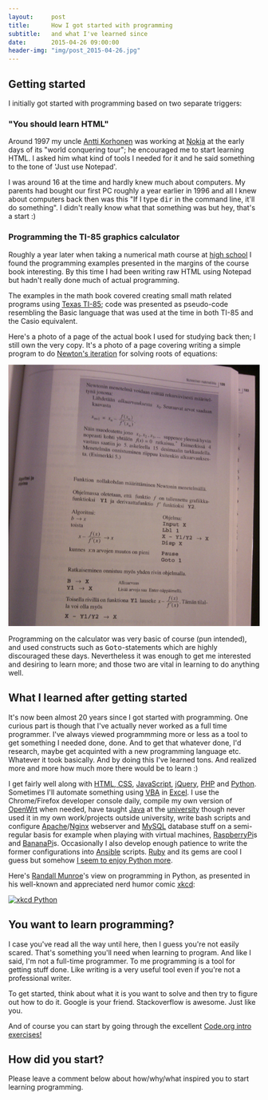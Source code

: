```yaml
---
layout:     post
title:      How I got started with programming
subtitle:   and what I've learned since
date:       2015-04-26 09:00:00
header-img: "img/post_2015-04-26.jpg"
---
```



## Getting started

I initially got started with programming based on two separate triggers:

### "You should learn HTML"

Around 1997 my uncle [Antti Korhonen][antti] was working at [Nokia][nokia] at the early days of its "world conquering tour"; he encouraged me to start learning HTML. I asked him what kind of tools I needed for it and he said something to the tone of 'Just use Notepad'.

I was around 16 at the time and hardly knew much about computers. My parents had bought our first PC roughly a year earlier in 1996 and all I knew about computers back then was this "If I type <kbd>dir</kbd> in the command line, it'll do something". I didn't really know what that something was but hey, that's a start :)

### Programming the TI-85 graphics calculator

Roughly a year later when taking a numerical math course at [high school][klassikka] I found the programming examples presented in the margins of the course book interesting. By this time I had been writing raw HTML using Notepad but hadn't really done much of actual programming.

The examples in the math book covered creating small math related programs using [Texas TI-85][ti-85]; code was presented as pseudo-code resembling the Basic language that was used at the time in both TI-85 and the Casio equivalent.

Here's a photo of a page of the actual book I used for studying back then; I still own the very copy. It's a photo of a page covering writing a simple program to do [Newton's iteration][newton] for solving roots of equations:

![Newton's iteration as Basic code for TI-85](/img/ti-85-newton-iteration.jpg)

Programming on the calculator was very basic of course (pun intended), and used constructs such as <kbd>Goto</kbd>-statements which are highly discouraged these days. Nevertheless it was enough to get me interested and desiring to learn more; and those two are vital in learning to do anything well.

## What I learned after getting started

It's now been almost 20 years since I got started with programming. One curious part is though that I've actually never worked as a full time programmer. I've always viewed programmming more or less as a tool to get something I needed done, done. And to get that whatever done, I'd research, maybe get acquinted with a new programming language etc. Whatever it took basically. And by doing this I've learned tons. And realized more and more how much more there would be to learn :)

I get fairly well along with [HTML, CSS][html-css], [JavaScript][js], [jQuery][jQ], [PHP][php] and [Python][python]. Sometimes I'll automate something using [VBA][vba] in [Excel][excel]. I use the Chrome/Firefox developer console daily, compile my own version of [OpenWrt][openwrt] when needed, have taught [Java][java] at the [university][jyu] though never used it in my own work/projects outside university, write bash scripts and configure [Apache][apache]/[Nginx][nginx] webserver and [MySQL][mysql] database stuff on a semi-regular basis for example when playing with virtual machines, [RaspberryPi][raspi]s and [BananaPi][bananapi]s. Occasionally I also develop enough patience to write the former configurations into [Ansible][ansible] scripts. [Ruby][ruby] and its gems are cool I guess but somehow [I seem to enjoy Python more][xkcd-python].

Here's [Randall Munroe][randall]'s view on programming in Python, as presented in his well-known and appreciated nerd humor comic [xkcd][xkcd]:

[![xkcd Python](https://imgs.xkcd.com/comics/python.png)][xkcd-python]

## You want to learn programming?

I case you've read all the way until here, then I guess you're not easily scared. That's something you'll need when learning to program. And like I said, I'm not a full-time programmer. To me programming is a tool for getting stuff done. Like writing is a very useful tool even if you're not a professional writer.

To get started, think about what it is you want to solve and then try to figure out how to do it. Google is your friend. Stackoverflow is awesome. Just like you.

And of course you can start by going through the excellent [Code.org intro exercises!][hoc]

## How did you start?

Please leave a comment below about how/why/what inspired you to start learning programming.


[antti]: https://twitter.com/anttikorhonen
[ansible]: http://www.ansible.com/home
[apache]: http://en.wikipedia.org/wiki/Apache_HTTP_Server
[bananapi]: http://www.bananapi.org/
[excel]: http://en.wikipedia.org/wiki/Microsoft_Excel
[hoc]: http://code.org/learn
[html-css]: http://www.codecademy.com/tracks/web
[klassikka]: http://klassikka.fi
[java]: http://www.learnjavaonline.org/
[jQ]: http://www.codecademy.com/tracks/jquery
[js]: http://www.codecademy.com/tracks/javascript
[jyu]: https://www.jyu.fi/it/en
[mysql]: http://en.wikipedia.org/wiki/MySQL
[newton]: http://en.wikipedia.org/wiki/Newton%27s_method
[nginx]: http://en.wikipedia.org/wiki/Nginx
[nokia]: http://www.nokia.com/
[openwrt]: https://openwrt.org/
[php]: http://www.codecademy.com/tracks/php
[python]: http://www.codecademy.com/tracks/python
[ti-85]: http://en.wikipedia.org/wiki/TI-85
[randall]: http://en.wikipedia.org/wiki/Randall_Munroe
[raspi]: https://www.raspberrypi.org/
[ruby]: http://www.codecademy.com/tracks/ruby
[vba]: http://en.wikipedia.org/wiki/Visual_Basic_for_Applications
[xkcd]: http://xkcd.com/
[xkcd-python]: https://xkcd.com/353/